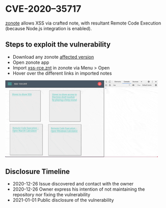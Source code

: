 # CVE-2020–35717

[zonote](https://github.com/zonetti/zonote) allows XSS via crafted note, with resultant Remote Code Execution (because Node.js integration is enabled).

## Steps to exploit the vulnerability

- Download any zonote [affected version](https://github.com/zonetti/zonote/releases/tag/v0.4.0)
- Open zonote app
- Import [xss-rce.znt](./xss-rce.znt) in zonote via Menu > Open
- Hover over the different links in imported notes

<img src="./xss-rce.gif" width="95%">

## Disclosure Timeline

- 2020-12-26 Issue discovered and contact with the owner
- 2020-12-26 Owner express his intention of not maintaining the repository nor fixing the vulnerability
- 2021-01-01 Public disclosure of the vulnerability
